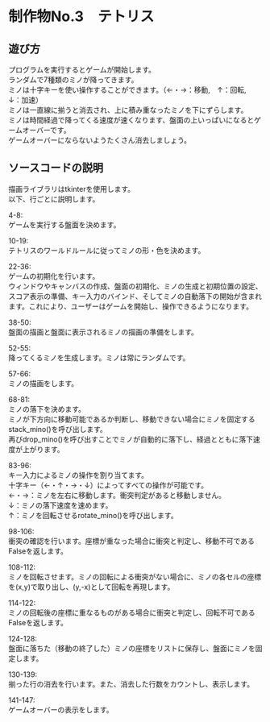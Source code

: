 # 制作物No.3　テトリス
## 遊び方
プログラムを実行するとゲームが開始します。  
ランダムで7種類のミノが降ってきます。  
ミノは十字キーを使い操作することができます。（←・→：移動,　↑：回転,　↓：加速）  
ミノは一直線に揃うと消去され、上に積み重なったミノを下にずらします。  
ミノは時間経過で降ってくる速度が速くなります、盤面の上いっぱいになるとゲームオーバーです。  
ゲームオーバーにならないようたくさん消去しましょう。  
## ソースコードの説明
描画ライブラリはtkinterを使用します。  
以下、行ごとに説明します。
  
4-8:  
ゲームを実行する盤面を決めます。  
  
10-19:  
テトリスのワールドルールに従ってミノの形・色を決めます。  
  
22-36:  
ゲームの初期化を行います。  
ウィンドウやキャンバスの作成、盤面の初期化、ミノの生成と初期位置の設定、スコア表示の準備、キー入力のバインド、そしてミノの自動落下の開始が含まれます。これにより、ユーザーはゲームを開始し、操作できるようになります。  
  
38-50:  
盤面の描画と盤面に表示されるミノの描画の準備をします。  
  
52-55:  
降ってくるミノを生成します。ミノは常にランダムです。  
  
57-66:  
ミノの描画をします。  
  
68-81:  
ミノの落下を決めます。  
ミノが下方向に移動可能であるか判断し、移動できない場合にミノを固定するstack_mino()を呼び出します。  
再びdrop_mino()を呼び出すことでミノが自動的に落下し、経過とともに落下速度が上がります。  
  
83-96:  
キー入力によるミノの操作を割り当てます。  
十字キー（←・↑・→・↓）によってすべての操作が可能です。  
←・→：ミノを左右に移動します。衝突判定があると移動しません。  
↓：ミノの落下速度を速めます。  
↑：ミノを回転させるrotate_mino()を呼び出します。  
  
98-106:  
衝突の確認を行います。座標が重なった場合に衝突と判定し、移動不可であるFalseを返します。  
  
108-112:  
ミノを回転させます。ミノの回転による衝突がない場合に、ミノの各セルの座標を(x,y)で取り出し、(y,-x)として回転を再現します。  
  
114-122:  
ミノの回転後の座標に重なるものがある場合に衝突と判定し、回転不可であるFalseを返します。  
  
124-128:  
盤面に落ちた（移動の終了した）ミノの座標をリストに保存し、盤面にミノを固定します。  
  
130-139:  
揃った行の消去を行います。また、消去した行数をカウントし、表示します。  
  
141-147:  
ゲームオーバーの表示をします。
